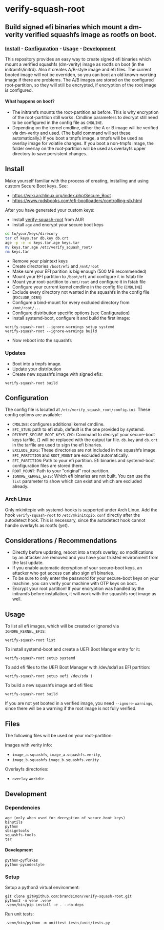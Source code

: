 # verify-squash-root
## Build signed efi binaries which mount a dm-verity verified squashfs image as rootfs on boot.

### [Install](#install) - [Configuration](#configuration) - [Usage](#usage) - [Development](#development)

This repository provides an easy way to create signed efi binaries which mount a
verified squashfs (dm-verity) image as rootfs on boot (in the initramfs/initrd).
Also it creates A/B-style image and efi files. The current booted image will not
be overriden, so you can boot an old known-working image if there are problems.
The A/B images are stored on the configured root-partition, so they will still
be encrypted, if encryption of the root image is configured.

#### What happens on boot?

 - The initramfs mounts the root-partition as before.
   This is why encryption of the root-partition still works.
   Cmdline parameters to decrypt still need to be configured in the config file
   as `CMDLINE`.
 - Depending on the kernel cmdline, either the A or B image will be verified
   via dm-verity and used. (The build command will set these automatically.)
   If you boot a tmpfs image, a tmpfs will be used as overlay image for
   volatile changes.
   If you boot a non-tmpfs image, the folder overlay on the root-partition
   will be used as overlayfs upper directory to save persistent changes.

## Install

Make yourself familiar with the process of creating, installing and using
custom Secure Boot keys. See:
 - https://wiki.archlinux.org/index.php/Secure_Boot
 - https://www.rodsbooks.com/efi-bootloaders/controlling-sb.html

After you have generated your custom keys:
 - Install [verify-squash-root](https://aur.archlinux.org/packages/verify-squash-root/) from AUR
 - Install `age` and encrypt your secure boot keys
```bash
cd to/your/keys/direcory
tar cf keys.tar db.key db.crt
age -p -e -o keys.tar.age keys.tar
mv keys.tar.age /etc/verify_squash_root/
rm keys.tar
```
 - Remove your plaintext keys
 - Create directories `/boot/efi` and `/mnt/root`
 - Make sure your EFI parition is big enough (500 MB recommended)
 - Mount your EFI partition to `/boot/efi` and configure it in fstab file
 - Mount your root-partition to `/mnt/root` and configure it in fstab file
 - Configure your current kernel cmdline in the config file (`CMDLINE`)
 - Exclude every directory not wanted in the squashfs in the config file (`EXCLUDE_DIRS`)
 - Configure a bind-mount for every excluded directory from `/mnt/root/...`
 - Configure distribution specific options (see [Configuration](#configuration))
 - Install systemd-boot, configure it and build the first image:
```
verify-squash-root --ignore-warnings setup systemd
verify-squash-root --ignore-warnings build
```
 - Now reboot into the squashfs

### Updates

 - Boot into a tmpfs image.
 - Update your distribution
 - Create new squashfs image with signed efis:
```
verify-squash-root build
```

## Configuration

The config file is located at `/etc/verify_squash_root/config.ini`.
These config options are available:

- `CMDLINE`: configures additional kernel cmdline.
- `EFI_STUB`: path to efi stub, default is the one provided by systemd.
- `DECRYPT_SECURE_BOOT_KEYS_CMD`: Command to decrypt your secure-boot keys
tarfile, {} will be replaced with the output tar file. `db.key` and `db.crt`
in the tarfile are used to sign the efi binaries.
- `EXCLUDE_DIRS`: These directories are not included in the squashfs image.
`EFI_PARTITION` and `ROOT_MOUNT` are excluded automatically.
- `EFI_PARTITION`: Path to your efi partition. Efi binaries and systemd-boot
configuration files are stored there.
- `ROOT_MOUNT`: Path to your "original" root partition.
- `IGNORE_KERNEL_EFIS`: Which efi binaries are not built. You can use the
`list` parameter to show which can exist and which are excluded already.

### Arch Linux

Only mkinitcpio wih systemd-hooks is supported under Arch Linux.
Add the hook `verify-squash-root` to `/etc/mkinitcpio.conf` directly after the autodetect hook.
This is necessary, since the autodetect hook cannot handle overlayfs as rootfs (yet).

## Considerations / Recommendations

 - Directly before updating, reboot into a tmpfs overlay, so modifications by
an attacker are removed and you have your trusted environment from the last
update.
 - If you enable automatic decryption of your secure-boot keys, an
attacker who got access can also sign efi binaries.
 - To be sure to only enter the password for your secure-boot keys
on your machine, you can verify your machine with OTP keys on boot.
 - Encrypt your root partition! If your encryption was handled by the
initramfs before installation, it will work with the squashfs root
image as well.

## Usage

To list all efi images, which will be created or ignored via
`IGNORE_KERNEL_EFIS`:
```
verify-squash-root list
```

To install systemd-boot and create a UEFI Boot Manger entry for it:
```
verify-squash-root setup systemd
```

To add efi files to the UEFI Boot Manager with /dev/sda1 as EFI partition:
```
verify-squash-root setup uefi /dev/sda 1
```

To build a new squashfs image and efi files:
```
verify-squash-root build
```

If you are not yet booted in a verified image, you need `--ignore-warnings`,
since there will be a warning if the root image is not fully verified.

## Files

The following files will be used on your root-partition:

Images with verity info:

- `image_a.squashfs`, `image_a.squashfs.verity`,
- `image_b.squashfs` `image_b.squashfs.verity`

Overlayfs directories:

- `overlay` `workdir`

## Development

### Dependencies

```
age (only when used for decryption of secure-boot keys)
binutils
python
sbsigntools
squashfs-tools
tar
```

#### Development

```
python-pyflakes
python-pycodestyle
```

### Setup

Setup a python3 virtual environment:

```shell
git clone git@github.com:brandsimon/verify-squash-root.git
python3 -m venv .venv
.venv/bin/pip install -e . --no-deps
```

Run unit tests:

```shell
.venv/bin/python -m unittest tests/unit/tests.py
```
